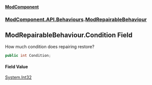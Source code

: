 #### [ModComponent](index.md 'index')
### [ModComponent.API.Behaviours](index.md#ModComponent.API.Behaviours 'ModComponent.API.Behaviours').[ModRepairableBehaviour](ModRepairableBehaviour.md 'ModComponent.API.Behaviours.ModRepairableBehaviour')

## ModRepairableBehaviour.Condition Field

How much condition does repairing restore?

```csharp
public int Condition;
```

#### Field Value
[System.Int32](https://docs.microsoft.com/en-us/dotnet/api/System.Int32 'System.Int32')